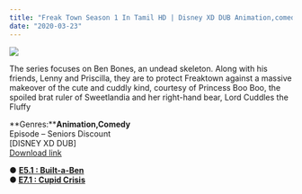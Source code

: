 ```yaml
---
title: "Freak Town Season 1 In Tamil HD | Disney XD DUB Animation,comedy"
date: "2020-03-23"
---
```


[![](https://4.bp.blogspot.com/-BgzpBZWrfjU/WzMaj-wygNI/AAAAAAAAAIQ/frgG66WOzLQ7BUavoVb2IxkCEVYK2XwMgCLcBGAs/s320/Freaktown-post.jpg)](https://4.bp.blogspot.com/-BgzpBZWrfjU/WzMaj-wygNI/AAAAAAAAAIQ/frgG66WOzLQ7BUavoVb2IxkCEVYK2XwMgCLcBGAs/s1600/Freaktown-post.jpg)

  
The series focuses on Ben Bones, an undead skeleton. Along with his friends, Lenny and Priscilla, they are to protect Freaktown against a massive makeover of the cute and cuddly kind, courtesy of Princess Boo Boo, the spoiled brat ruler of Sweetlandia and her right-hand bear, Lord Cuddles the Fluffy   
  
**Genres:****Animation,Comedy**   
Episode – Seniors Discount   
\[DISNEY XD DUB\]  
[Download link](https://zipansion.com/1pD6Q)

● **[E5.1 : Built-a-Ben](https://clk.ink/ChgrA)**  
**● [E7.1 : Cupid Crisis](https://clk.ink/flTAAEN)**
